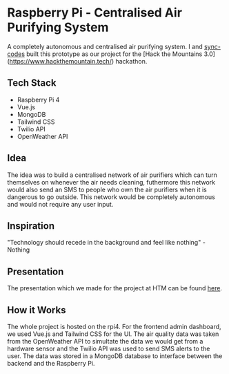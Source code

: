 # Raspberry Pi - Centralised Air Purifying System
A completely autonomous and centralised air purifying system. I and [sync-codes](https://github.com/sync-codes) built this prototype as our project for the [Hack the Mountains 3.0] (https://www.hackthemountain.tech/) hackathon.

## Tech Stack
- Raspberry Pi 4
- Vue.js
- MongoDB
- Tailwind CSS
- Twilio API
- OpenWeather API

## Idea
The idea was to build a centralised network of air purifiers which can turn themselves on whenever the air needs cleaning, futhermore this network would also send an SMS to people who own the air purifiers when it is dangerous to go outside. This network would be completely autonomous and would not require any user input. 
## Inspiration
"Technology should recede in the background and feel like nothing" - Nothing
## Presentation
The presentation which we made for the project at HTM can be found [here](https://bit.ly/3xIzzFI). 

## How it Works
The whole project is hosted on the rpi4. For the frontend admin dashboard, we used Vue.js and Tailwind CSS for the UI. The air quality data was taken from the OpenWeather API to simultate the data we would get from a hardware sensor and the Twilio API was used to send SMS alerts to the user. The data was stored in a MongoDB database to interface between the backend and the Raspberry Pi.

